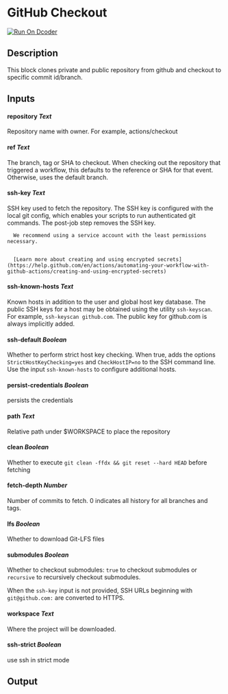 # GitHub Checkout
[![Run On Dcoder](https://static-content.dcoder.tech/dcoder-assets/run-on-dcoder.svg)](https://code.dcoder.tech/feed/project/6161bfe84b8721dfc690b2c1)

## Description
This block clones private and public repository from github and checkout to specific commit id/branch.

## Inputs
#### **repository**  *Text*
Repository name with owner. For example, actions/checkout
#### **ref**  *Text*
The branch, tag or SHA to checkout. When checking out the repository that triggered a workflow, this defaults to the reference or SHA for that event.  Otherwise, uses the default branch.
#### **ssh-key**  *Text*
SSH key used to fetch the repository. The SSH key is configured with the local  git config, which enables your scripts to run authenticated git commands.
      The post-job step removes the SSH key.


      We recommend using a service account with the least permissions necessary.


      [Learn more about creating and using encrypted secrets] (https://help.github.com/en/actions/automating-your-workflow-with-github-actions/creating-and-using-encrypted-secrets)
#### **ssh-known-hosts**  *Text*
Known hosts in addition to the user and global host key database. The public
      SSH keys for a host may be obtained using the utility `ssh-keyscan`. For example,
      `ssh-keyscan github.com`. The public key for github.com is always implicitly added.

#### **ssh-default**  *Boolean*
Whether to perform strict host key checking. When true, adds the options `StrictHostKeyChecking=yes` and `CheckHostIP=no` to the SSH command line. Use the input `ssh-known-hosts` to configure additional hosts.
#### **persist-credentials**  *Boolean*
persists the credentials
#### **path**  *Text*
Relative path under $WORKSPACE to place the repository
#### **clean**  *Boolean*
Whether to execute `git clean -ffdx && git reset --hard HEAD` before fetching
#### **fetch-depth**  *Number*
Number of commits to fetch. 0 indicates all history for all branches and tags.
#### **lfs**  *Boolean*
Whether to download Git-LFS files
#### **submodules**  *Boolean*
Whether to checkout submodules: `true` to checkout submodules or `recursive` to recursively checkout submodules.


      
When the `ssh-key` input is not provided, SSH URLs beginning with `git@github.com:` are converted to HTTPS.
#### **workspace**  *Text*
Where the project will be downloaded.
#### **ssh-strict**  *Boolean*
use ssh in strict mode

## Output

